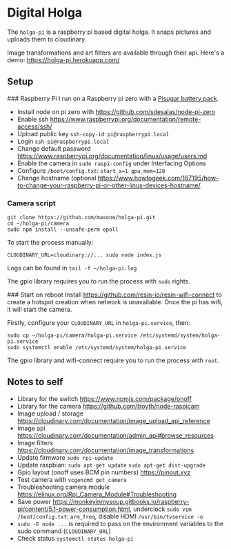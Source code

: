 # Digital Holga

The `holga-pi` is a raspberry pi based digital holga. It snaps pictures and uploads them to cloudinary.

Image transformations and art filters are available through their api. Here's a demo: https://holga-pi.herokuapp.com/

## Setup

### Raspberry Pi
I run on a Raspberry pi zero with a [Pisugar battery pack](https://hackaday.io/project/164733-pisugar-battery-for-raspberry-pi-zero).

- Install node on pi zero with https://github.com/sdesalas/node-pi-zero
- Enable ssh https://www.raspberrypi.org/documentation/remote-access/ssh/
- Upload public key `ssh-copy-id pi@raspberrypi.local`
- Login `ssh pi@raspberrypi.local`
- Change default password https://www.raspberrypi.org/documentation/linux/usage/users.md
- Enable the camera in `sudo raspi-config` under Interfacing Options
- Configure `/boot/config.txt`: `start_x=1 gpu_mem=128`
- Change hostname (optional https://www.howtogeek.com/167195/how-to-change-your-raspberry-pi-or-other-linux-devices-hostname/

### Camera script
```
git clone https://github.com/masone/holga-pi.git
cd ~/holga-pi/camera
sudo npm install --unsafe-perm epoll
```

To start the process manually:
```
CLOUDINARY_URL=cloudinary://... sudo node index.js
```

Logs can be found in `tail -f ~/holga-pi.log`

The gpio library requires you to run the process with `sudo` rights.

### Start on reboot
Install https://github.com/resin-io/resin-wifi-connect to create a hotspot creation when network is unavailable. Once the pi has wifi, it will start the camera.

Firstly, configure your `CLOUDINARY_URL` in `holga-pi.service`, then:
```
sudo cp ~/holga-pi/camera/holga-pi.service /etc/systemd/system/holga-pi.service
sudo systemctl enable /etc/systemd/system/holga-pi.service
```

The gpio library and wifi-connect require you to run the process with `root`.

## Notes to self
- Library for the switch https://www.npmjs.com/package/onoff
- Library for the camera https://github.com/troyth/node-raspicam
- Image upload / storage https://cloudinary.com/documentation/image_upload_api_reference
- Image api https://cloudinary.com/documentation/admin_api#browse_resources
- Image filters https://cloudinary.com/documentation/image_transformations
- Update firmware `sudo rpi-update`
- Update raspbian: `sudo apt-get update` `sudo apt-get dist-upgrade`
- Gpio layout (onoff uses BCM pin numbers) https://pinout.xyz
- Test camera with `vcgencmd get_camera`
- Troubleshooting camera module https://elinux.org/Rpi_Camera_Module#Troubleshooting
- Save power https://monkeyinmysoup.gitbooks.io/raspberry-pi/content/5.1-power-consumption.html, underclock `sudo vim /boot/config.txt`: `arm_freq`, disable HDMI `/usr/bin/tvservice -o`
- `sudo -E node ...` is required to pass on the environment variables to the sudo command (`CLOUDINARY_URL`)
- Check status `systemctl status holga-pi`
